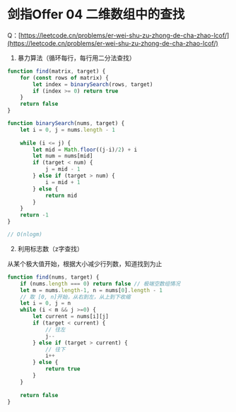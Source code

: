 # 剑指Offer 04 二维数组中的查找

Q：[https://leetcode.cn/problems/er-wei-shu-zu-zhong-de-cha-zhao-lcof/](https://leetcode.cn/problems/er-wei-shu-zu-zhong-de-cha-zhao-lcof/)

1. 暴力算法（循环每行，每行用二分法查找）

```js
function find(matrix, target) {
    for (const rows of matrix) {
        let index = binarySearch(rows, target)
        if (index >= 0) return true
    }
    return false
}

function binarySearch(nums, target) {
    let i = 0, j = nums.length - 1
    
    while (i <= j) {
        let mid = Math.floor((j-i)/2) + i
        let num = nums[mid]
        if (target < num) {
            j = mid - 1
        } else if (target > num) {
            i = mid + 1
        } else {
            return mid
        }
    }
    return -1
}

// O(nlogm)
```

2. 利用标志数（z字查找）

从某个极大值开始，根据大小减少行列数，知道找到为止
```js
function find(nums, target) {
    if (nums.length === 0) return false // 极端空数组情况
    let m = nums.length-1, n = nums[0].length - 1
    // 取 [0, n]开始，从右到左，从上到下收缩
    let i = 0, j = n
    while (i < m && j >=0) {
        let current = nums[i][j]
        if (target < current) {
            // 往左
            j--
        } else if (target > current) {
            // 往下
            i++
        } else {
            return true
        }
    }
    
    return false
}
```
